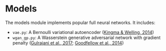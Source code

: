 # Models

The models module implements popular full neural networks. It includes:

- `vae.py`: A Bernoulli variational autoencoder ([Kingma & Welling, 2014](https://arxiv.org/abs/1312.6114))
- `wgan_gp.py`: A Wasserstein generative adversarial network with gradient
      penalty ([Gulrajani et al., 2017](https://arxiv.org/pdf/1704.00028.pdf);
[Goodfellow et al., 2014](https://papers.nips.cc/paper/5423-generative-adversarial-nets.pdf))
